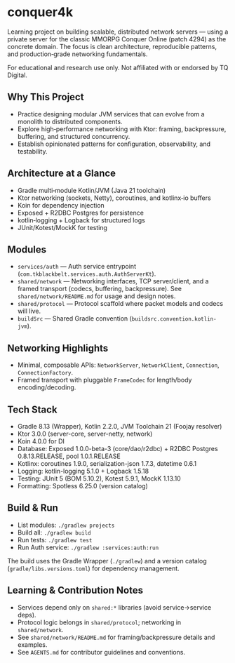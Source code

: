 # conquer4k

Learning project on building scalable, distributed network servers — using a private server for the classic MMORPG Conquer Online (patch 4294) as the concrete domain. The focus is clean architecture, reproducible patterns, and production‑grade networking fundamentals.

For educational and research use only. Not affiliated with or endorsed by TQ Digital.

## Why This Project
- Practice designing modular JVM services that can evolve from a monolith to distributed components.
- Explore high‑performance networking with Ktor: framing, backpressure, buffering, and structured concurrency.
- Establish opinionated patterns for configuration, observability, and testability.

## Architecture at a Glance
- Gradle multi‑module Kotlin/JVM (Java 21 toolchain)
- Ktor networking (sockets, Netty), coroutines, and kotlinx‑io buffers
- Koin for dependency injection
- Exposed + R2DBC Postgres for persistence
- kotlin‑logging + Logback for structured logs
- JUnit/Kotest/MockK for testing

## Modules
- `services/auth` — Auth service entrypoint (`com.tkblackbelt.services.auth.AuthServerKt`).
- `shared/network` — Networking interfaces, TCP server/client, and a framed transport (codecs, buffering, backpressure). See `shared/network/README.md` for usage and design notes.
- `shared/protocol` — Protocol scaffold where packet models and codecs will live.
- `buildSrc` — Shared Gradle convention (`buildsrc.convention.kotlin-jvm`).

## Networking Highlights
- Minimal, composable APIs: `NetworkServer`, `NetworkClient`, `Connection`, `ConnectionFactory`.
- Framed transport with pluggable `FrameCodec` for length/body encoding/decoding.
## Tech Stack
- Gradle 8.13 (Wrapper), Kotlin 2.2.0, JVM Toolchain 21 (Foojay resolver)
- Ktor 3.0.0 (server-core, server-netty, network)
- Koin 4.0.0 for DI
- Database: Exposed 1.0.0-beta-3 (core/dao/r2dbc) + R2DBC Postgres 0.8.13.RELEASE, pool 1.0.1.RELEASE
- Kotlinx: coroutines 1.9.0, serialization-json 1.7.3, datetime 0.6.1
- Logging: kotlin-logging 5.1.0 + Logback 1.5.18
- Testing: JUnit 5 (BOM 5.10.2), Kotest 5.9.1, MockK 1.13.10
- Formatting: Spotless 6.25.0 (version catalog)

## Build & Run
- List modules: `./gradlew projects`
- Build all: `./gradlew build`
- Run tests: `./gradlew test`
- Run Auth service: `./gradlew :services:auth:run`

The build uses the Gradle Wrapper (`./gradlew`) and a version catalog (`gradle/libs.versions.toml`) for dependency management.

## Learning & Contribution Notes
- Services depend only on `shared:*` libraries (avoid service→service deps).
- Protocol logic belongs in `shared/protocol`; networking in `shared/network`.
- See `shared/network/README.md` for framing/backpressure details and examples.
- See `AGENTS.md` for contributor guidelines and conventions.
